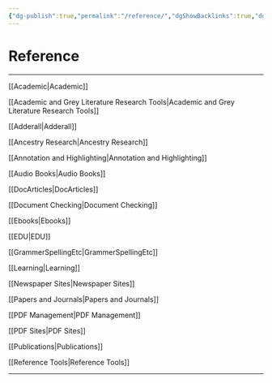 ```yaml
---
{"dg-publish":true,"permalink":"/reference/","dgShowBacklinks":true,"dgShowLocalGraph":true}
---
```



# Reference

---

[[Academic|Academic]]

[[Academic and Grey Literature Research Tools|Academic and Grey Literature Research Tools]]

[[Adderall|Adderall]]

[[Ancestry Research|Ancestry Research]]

[[Annotation and Highlighting|Annotation and Highlighting]]

[[Audio Books|Audio Books]]

[[DocArticles|DocArticles]]

[[Document Checking|Document Checking]]

[[Ebooks|Ebooks]]

[[EDU|EDU]]

[[GrammerSpellingEtc|GrammerSpellingEtc]]

[[Learning|Learning]]

[[Newspaper Sites|Newspaper Sites]]

[[Papers and Journals|Papers and Journals]]

[[PDF Management|PDF Management]]

[[PDF Sites|PDF Sites]]

[[Publications|Publications]]

[[Reference Tools|Reference Tools]]

---